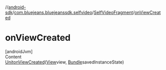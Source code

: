//[android-sdk](../../../index.md)/[com.bluejeans.bluejeanssdk.selfvideo](../index.md)/[SelfVideoFragment](index.md)/[onViewCreated](on-view-created.md)



# onViewCreated  
[androidJvm]  
Content  
[Unit](https://kotlinlang.org/api/latest/jvm/stdlib/kotlin/-unit/index.html)[onViewCreated](on-view-created.md)([View](https://developer.android.com/reference/kotlin/android/view/View.html)view, [Bundle](https://developer.android.com/reference/kotlin/android/os/Bundle.html)savedInstanceState)  
  



